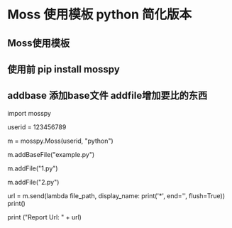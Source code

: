 # Moss 使用模板 python 简化版本
## Moss使用模板
## 使用前 pip install mosspy
## addbase 添加base文件 addfile增加要比的东西

import mosspy

userid = 123456789 

m = mosspy.Moss(userid, "python")

m.addBaseFile("example.py")


m.addFile("1.py")

m.addFile("2.py")


url = m.send(lambda file_path, display_name: print('*', end='', flush=True))
print()

print ("Report Url: " + url)
